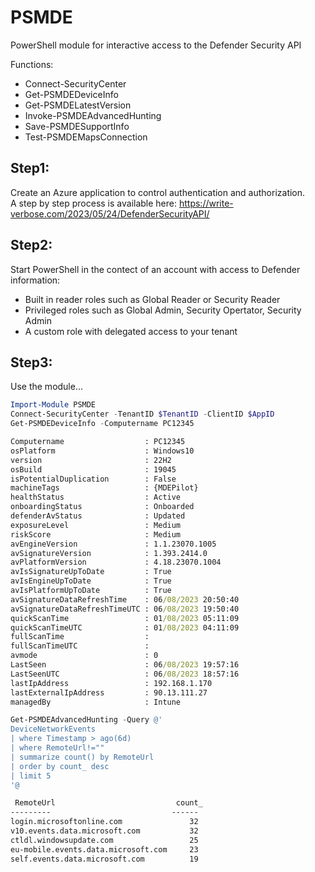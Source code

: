 # PSMDE
PowerShell module for interactive access to the Defender Security API

Functions:  
- Connect-SecurityCenter  
- Get-PSMDEDeviceInfo  
- Get-PSMDELatestVersion  
- Invoke-PSMDEAdvancedHunting  
- Save-PSMDESupportInfo  
- Test-PSMDEMapsConnection  

## Step1: 
Create an Azure application to control authentication and authorization.  
A step by step process is available here: https://write-verbose.com/2023/05/24/DefenderSecurityAPI/  

## Step2:  
Start PowerShell in the contect of an account with access to Defender information:
- Built in reader roles such as Global Reader or Security Reader
- Privileged roles such as Global Admin, Security Opertator, Security Admin
- A custom role with delegated access to your tenant

## Step3:  
Use the module...  

```PowerShell
Import-Module PSMDE  
Connect-SecurityCenter -TenantID $TenantID -ClientID $AppID  
Get-PSMDEDeviceInfo -Computername PC12345  
```
```cmd
Computername                  : PC12345  
osPlatform                    : Windows10  
version                       : 22H2  
osBuild                       : 19045  
isPotentialDuplication        : False  
machineTags                   : {MDEPilot}  
healthStatus                  : Active  
onboardingStatus              : Onboarded  
defenderAvStatus              : Updated  
exposureLevel                 : Medium  
riskScore                     : Medium  
avEngineVersion               : 1.1.23070.1005  
avSignatureVersion            : 1.393.2414.0  
avPlatformVersion             : 4.18.23070.1004  
avIsSignatureUpToDate         : True  
avIsEngineUpToDate            : True  
avIsPlatformUpToDate          : True  
avSignatureDataRefreshTime    : 06/08/2023 20:50:40  
avSignatureDataRefreshTimeUTC : 06/08/2023 19:50:40  
quickScanTime                 : 01/08/2023 05:11:09  
quickScanTimeUTC              : 01/08/2023 04:11:09  
fullScanTime                  :  
fullScanTimeUTC               :  
avmode                        : 0  
LastSeen                      : 06/08/2023 19:57:16  
LastSeenUTC                   : 06/08/2023 18:57:16  
lastIpAddress                 : 192.168.1.170  
lastExternalIpAddress         : 90.13.111.27  
managedBy                     : Intune
```

```PowerShell
Get-PSMDEAdvancedHunting -Query @'  
DeviceNetworkEvents  
| where Timestamp > ago(6d)  
| where RemoteUrl!=""  
| summarize count() by RemoteUrl  
| order by count_ desc
| limit 5
'@
```
```cmd
 RemoteUrl                           count_
---------                           ------
login.microsoftonline.com               32
v10.events.data.microsoft.com           32
ctldl.windowsupdate.com                 25
eu-mobile.events.data.microsoft.com     23
self.events.data.microsoft.com          19
```

